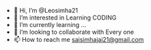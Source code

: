 - 👋 Hi, I’m @Leosimha21
- 👀 I’m interested in Learning CODING 
- 🌱 I’m currently learning ...
- 💞️ I’m looking to collaborate with Every one 
- 📫 How to reach me saisimhajai21@gmail.com
<!---
Leosimha21/Leosimha21 is a ✨ special ✨ repository because its `README.md` (this file) appears on your GitHub profile.
You can click the Preview link to take a look at your changes.
--->
